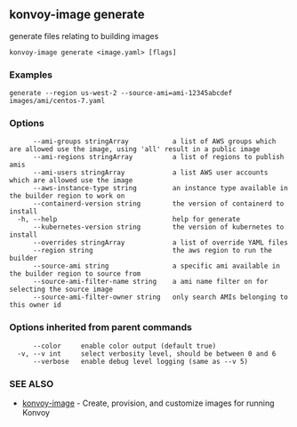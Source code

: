 ## konvoy-image generate

generate files relating to building images

```
konvoy-image generate <image.yaml> [flags]
```

### Examples

```
generate --region us-west-2 --source-ami=ami-12345abcdef images/ami/centos-7.yaml
```

### Options

```
      --ami-groups stringArray           a list of AWS groups which are allowed use the image, using 'all' result in a public image
      --ami-regions stringArray          a list of regions to publish amis
      --ami-users stringArray            a list AWS user accounts which are allowed use the image
      --aws-instance-type string         an instance type available in the builder region to work on
      --containerd-version string        the version of containerd to install
  -h, --help                             help for generate
      --kubernetes-version string        the version of kubernetes to install
      --overrides stringArray            a list of override YAML files
      --region string                    the aws region to run the builder
      --source-ami string                a specific ami available in the builder region to source from
      --source-ami-filter-name string    a ami name filter on for selecting the source image
      --source-ami-filter-owner string   only search AMIs belonging to this owner id
```

### Options inherited from parent commands

```
      --color     enable color output (default true)
  -v, --v int     select verbosity level, should be between 0 and 6
      --verbose   enable debug level logging (same as --v 5)
```

### SEE ALSO

* [konvoy-image](konvoy-image.md)	 - Create, provision, and customize images for running Konvoy

